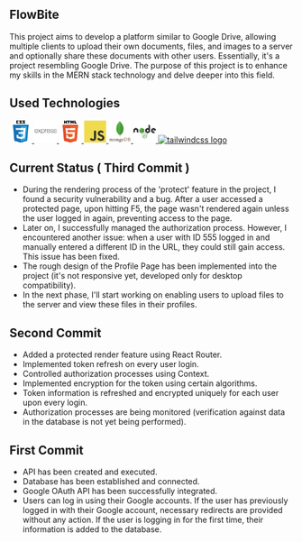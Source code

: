 ## FlowBite 

 This project aims to develop a platform similar to Google Drive, allowing multiple clients to upload their own documents, files, and images to a server and optionally share these documents with other users. Essentially, it's a project resembling Google Drive. The purpose of this project is to enhance my skills in the MERN stack technology and delve deeper into this field.

## Used Technologies
<p align="left"><a href="https://www.w3schools.com/css/" target="_blank" rel="noreferrer"> <img src="https://raw.githubusercontent.com/devicons/devicon/master/icons/css3/css3-original-wordmark.svg" alt="css3" width="40" height="40"/> </a> <a href="https://expressjs.com" target="_blank" rel="noreferrer"> <img src="https://raw.githubusercontent.com/devicons/devicon/master/icons/express/express-original-wordmark.svg" alt="express" width="40" height="40"/> </a> <a href="https://www.w3.org/html/" target="_blank" rel="noreferrer"> <img src="https://raw.githubusercontent.com/devicons/devicon/master/icons/html5/html5-original-wordmark.svg" alt="html5" width="40" height="40"/> </a>  <a href="https://developer.mozilla.org/en-US/docs/Web/JavaScript" target="_blank" rel="noreferrer"> <img src="https://raw.githubusercontent.com/devicons/devicon/master/icons/javascript/javascript-original.svg" alt="javascript" width="40" height="40"/> </a> <a href="https://www.mongodb.com/" target="_blank" rel="noreferrer"> <img src="https://raw.githubusercontent.com/devicons/devicon/master/icons/mongodb/mongodb-original-wordmark.svg" alt="mongodb" width="40" height="40"/> </a> <a href="https://nodejs.org" target="_blank" rel="noreferrer"> <img src="https://raw.githubusercontent.com/devicons/devicon/master/icons/nodejs/nodejs-original-wordmark.svg" alt="nodejs" width="40" height="40"/> </a> <a href="https://www.tailwindcss.com" target="_blank" rel="noreferrer"> <img src="https://cdn.jsdelivr.net/gh/devicons/devicon/icons/tailwindcss/tailwindcss-original-wordmark.svg" height="70" alt="tailwindcss logo"  /></a></p>





###


 ## Current Status  ( Third Commit )
 - During the rendering process of the 'protect' feature in the project, I found a security vulnerability and a bug. After a user accessed a protected page, upon hitting F5, the page wasn't rendered again unless the user logged in again, preventing access to the page.
 - Later on, I successfully managed the authorization process. However, I encountered another issue: when a user with ID 555 logged in and manually entered a different ID in the URL, they could still gain access. This issue has been fixed.
 - The rough design of the Profile Page has been implemented into the project (it's not responsive yet, developed only for desktop compatibility).
 - In the next phase, I'll start working on enabling users to upload files to the server and view these files in their profiles.
 ## Second Commit

- Added a protected render feature using React Router.
- Implemented token refresh on every user login.
- Controlled authorization processes using Context.
- Implemented encryption for the token using certain algorithms.
- Token information is refreshed and encrypted uniquely for each user upon every login.
- Authorization processes are being monitored (verification against data in the database is not yet being performed).








  
## First Commit

- API has been created and executed.
- Database has been established and connected.
- Google OAuth API has been successfully integrated.
- Users can log in using their Google accounts. If the user has previously logged in with their Google account, necessary redirects are provided without any action. If the user is logging in for the first time, their information is added to the database.
 

  
